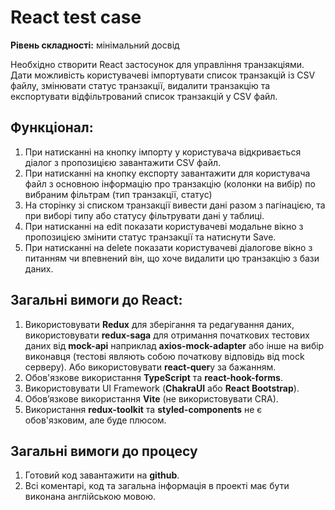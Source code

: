# React test case

**Рівень складності:** мінімальний досвід

Необхідно створити React застосунок для управління транзакціями. Дати можливість
користувачеві імпортувати список транзакцій із CSV файлу, змінювати статус
транзакції, видалити транзакцію та експортувати відфільтрований список
транзакцій у CSV файл.

## Функціонал:

1. При натисканні на кнопку імпорту у користувача відкривається діалог з
   пропозицією завантажити CSV файл.
2. При натисканні на кнопку експорту завантажити для користувача файл з основною
   інформацію про транзакцію (колонки на вибір) по вибраним фільтрам (тип
   транзакції, статус)
3. На сторінку зі списком транзакції вивести дані разом з пагінацією, та при
   виборі типу або статусу фільтрувати дані у таблиці.
4. При натисканні на edit показати користувачеві модальне вікно з пропозицією
   змінити статус транзакції та натиснути Save.
5. При натисканні на delete показати користувачеві діалогове вікно з питанням чи
   впевнений він, що хоче видалити цю транзакцію з бази даних.

## Загальні вимоги до React:

1. Використовувати **Redux** для зберігання та редагування даних,
   використовувати **redux-saga** для отримання початкових тестових даних від
   **mock-api** наприклад **axios-mock-adapter** або інше на вибір виконавця
   (тестові являють собою початкову відповідь від mock серверу). Або
   використовувати **react-quer**y за бажанням.
2. Обов'язкове використання **TypeScript** та **react-hook-forms**.
3. Використовувати UI Framework (**ChakraUI** або **React Bootstrap**).
4. Обовʼязкове використання **Vite** (не використовувати CRA).
5. Використання **redux-toolkit** та **styled-components** не є обов'язковим,
   але буде плюсом.

## Загальні вимоги до процесу

1. Готовий код завантажити на **github**.
2. Всі коментарі, код та загальна інформація в проекті має бути виконана
   англійською мовою.
